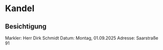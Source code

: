 # Kandel

## Besichtigung

Markler: Herr Dirk Schmidt
Datum: Montag, 01.09.2025
Adresse: Saarstraße 91
